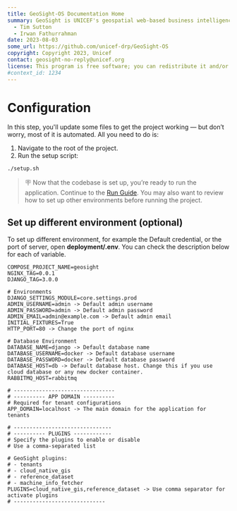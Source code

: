 ```yaml
---
title: GeoSight-OS Documentation Home
summary: GeoSight is UNICEF's geospatial web-based business intelligence platform.
  - Tim Sutton
  - Irwan Fathurrahman
date: 2023-08-03
some_url: https://github.com/unicef-drp/GeoSight-OS
copyright: Copyright 2023, Unicef
contact: geosight-no-reply@unicef.org
license: This program is free software; you can redistribute it and/or modify it under the terms of the GNU Affero General Public License as published by the Free Software Foundation; either version 3 of the License, or (at your option) any later version.
#context_id: 1234
---
```


# Configuration

In this step, you'll update some files to get the project working — but don’t worry, most of it is automated.
All you need to do is:

1. Navigate to the root of the project.
2. Run the setup script:

```bash
./setup.sh
```

> 🪧 Now that the codebase is set up, you’re ready to run the application. Continue to the [Run Guide](run/index.md).
You may also want to review how to set up other environments before running the project.


## Set up different environment (optional)
To set up different environment, for example the Default credential, or the port of server, open **deployment/.env**.
You can check the description below for each of variable.

```
COMPOSE_PROJECT_NAME=geosight
NGINX_TAG=0.0.1  
DJANGO_TAG=3.0.0 

# Environments
DJANGO_SETTINGS_MODULE=core.settings.prod 
ADMIN_USERNAME=admin -> Default admin username 
ADMIN_PASSWORD=admin -> Default admin password
ADMIN_EMAIL=admin@example.com -> Default admin email
INITIAL_FIXTURES=True
HTTP_PORT=80 -> Change the port of nginx

# Database Environment
DATABASE_NAME=django -> Default database name
DATABASE_USERNAME=docker -> Default database username
DATABASE_PASSWORD=docker -> Default database password
DATABASE_HOST=db -> Default database host. Change this if you use cloud database or any new docker container.
RABBITMQ_HOST=rabbitmq

# --------------------------------
# ---------- APP DOMAIN ----------
# Required for tenant configurations
APP_DOMAIN=localhost -> The main domain for the application for tenants

# -------------------------------
# ---------- PLUGINS ------------
# Specify the plugins to enable or disable
# Use a comma-separated list

# GeoSight plugins:
# - tenants
# - cloud_native_gis
# - reference_dataset
# - machine_info_fetcher
PLUGINS=cloud_native_gis,reference_dataset -> Use comma separator for activate plugins
# -----------------------------
```

